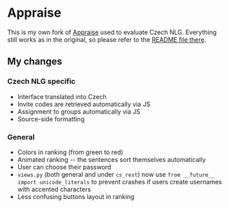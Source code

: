 Appraise
========

This is my own fork of [Appraise](http://github.com/cfedermann/Appraise) used to evaluate Czech NLG. 
Everything still works as in the original, so please refer to the [README file there](https://github.com/cfedermann/Appraise/blob/master/README.md).

My changes
----------

### Czech NLG specific

* Interface translated into Czech
* Invite codes are retrieved automatically via JS
* Assignment to groups automatically via JS
* Source-side formatting


### General

* Colors in ranking (from green to red)
* Animated ranking -- the sentences sort themselves automatically
* User can choose their password
* `views.py` (both general and under `cs_rest`) now use 
  `from __future__ import unicode_literals` to prevent crashes if users create
  usernames with accented characters
* Less confusing buttons layout in ranking
